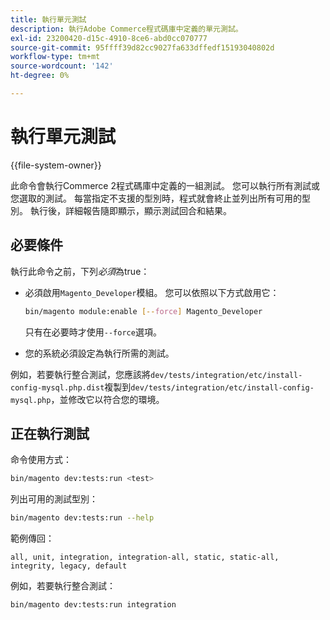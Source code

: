 ```yaml
---
title: 執行單元測試
description: 執行Adobe Commerce程式碼庫中定義的單元測試。
exl-id: 23200420-d15c-4910-8ce6-abd0cc070777
source-git-commit: 95ffff39d82cc9027fa633dffedf15193040802d
workflow-type: tm+mt
source-wordcount: '142'
ht-degree: 0%

---
```


# 執行單元測試

{{file-system-owner}}

此命令會執行Commerce 2程式碼庫中定義的一組測試。 您可以執行所有測試或您選取的測試。 每當指定不支援的型別時，程式就會終止並列出所有可用的型別。 執行後，詳細報告隨即顯示，顯示測試回合和結果。

## 必要條件

執行此命令之前，下列&#x200B;_必須_&#x200B;為true：

- 必須啟用`Magento_Developer`模組。 您可以依照以下方式啟用它：

  ```bash
  bin/magento module:enable [--force] Magento_Developer
  ```

  只有在必要時才使用`--force`選項。

- 您的系統必須設定為執行所需的測試。

例如，若要執行整合測試，您應該將`dev/tests/integration/etc/install-config-mysql.php.dist`複製到`dev/tests/integration/etc/install-config-mysql.php`，並修改它以符合您的環境。

## 正在執行測試

命令使用方式：

```bash
bin/magento dev:tests:run <test>
```

列出可用的測試型別：

```bash
bin/magento dev:tests:run --help
```

範例傳回：

```terminal
all, unit, integration, integration-all, static, static-all, integrity, legacy, default
```

例如，若要執行整合測試：

```bash
bin/magento dev:tests:run integration
```
